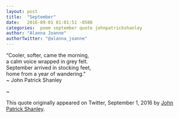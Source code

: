 ```yaml
---
layout: post
title:  "September"
date:   2016-09-01 01:01:51 -0500
categories:  poem september quote johnpatrickshanley
author: "Alanna Joanne" 
authorTwitter: "@alanna_joanne"
---
```


<div class="poem">

<p>
“Cooler, softer, came the morning,   
<br>
a calm voice wrapped in grey felt.  
<br>
September arrived in stocking feet,
<br>
home from a year of wandering."
<br>
~ John Patrick Shanley
</p> 
</div>


<!--more-->

~

This quote originally appeared on Twitter, September 1, 2016 by [John Patrick Shanley](https://twitter.com/JohnJpshanley/status/771333788295102464).  

